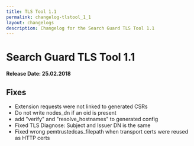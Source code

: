 ```yaml
---
title: TLS Tool 1.1
permalink: changelog-tlstool_1_1
layout: changelogs
description: Changelog for the Search Guard TLS Tool 1.1
---
```

<!---
Copyright 2020 floragunn GmbH
-->

# Search Guard TLS Tool 1.1

**Release Date: 25.02.2018**

## Fixes

* Extension requests were not linked to generated CSRs
* Do not write nodes_dn if an oid is present
* add "verify" and "resolve_hostnames" to generated config
* Fixed TLS Diagnose: Subject and Issuer DN is the same
* Fixed wrong pemtrustedcas_filepath when transport certs were reused as HTTP certs
